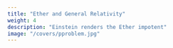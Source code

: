 ```yaml
---
title: "Ether and General Relativity"
weight: 4
description: "Einstein renders the Ether impotent"
image: "/covers/pproblem.jpg"
---
```



